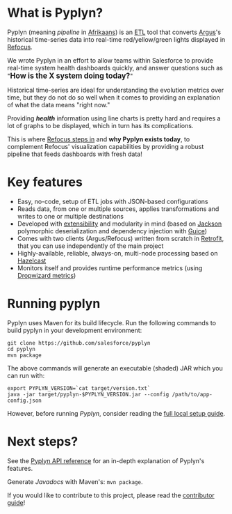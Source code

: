 # What is Pyplyn?

Pyplyn (meaning _*pipeline*_ in [Afrikaans](https://translate.google.com/#af/en/pyplyn)) is an 
 [ETL](https://en.wikipedia.org/wiki/Extract,_transform,_load) tool that converts [Argus](https://github.com/Salesforce/Argus)'s 
 historical time-series data into real-time red/yellow/green lights displayed in [Refocus](https://github.com/Salesforce/refocus).

We wrote Pyplyn in an effort to allow teams within Salesforce to provide real-time system health dashboards quickly, 
and answer questions such as "<big>**How is the X system doing today?**</big>"

Historical time-series are ideal for understanding the evolution metrics over time, but they do not do so well 
 when it comes to providing an explanation of what the data means "right now."

Providing _**health**_ information using line charts is pretty hard and requires a lot of graphs to be displayed, which in turn has its complications.  

This is where [Refocus steps in](https://medium.com/salesforce-open-source/take-a-moment-to-refocus-86b6546c90c#c169) 
 and **why Pyplyn exists today**, to complement Refocus' visualization capabilities by providing a robust pipeline that feeds dashboards with fresh data!


# Key features

- Easy, no-code, setup of ETL jobs with JSON-based configurations
- Reads data, from one or multiple sources, applies transformations and writes to one or multiple destinations
- Developed with [extensibility](https://salesforce.github.io/pyplyn/#extending-pyplyn) and modularity in mind 
  (based on [Jackson](https://github.com/FasterXML/jackson) polymorphic deserialization and 
  dependency injection with [Guice](https://github.com/google/guice)) 
- Comes with two clients (Argus/Refocus) written from scratch in [Retrofit](https://square.github.io/retrofit/), 
  that you can use independently of the main project
- Highly-available, reliable, always-on, multi-node processing based on [Hazelcast](https://hazelcast.org/)
- Monitors itself and provides runtime performance metrics (using [Dropwizard metrics](http://metrics.dropwizard.io/))


# Running pyplyn

Pyplyn uses Maven for its build lifecycle.  Run the following commands to build pyplyn in your development environment: 

```shell
git clone https://github.com/salesforce/pyplyn
cd pyplyn
mvn package
```

The above commands will generate an executable (shaded) JAR which you can run with:

```shell
export PYPLYN_VERSION=`cat target/version.txt`
java -jar target/pyplyn-$PYPLYN_VERSION.jar --config /path/to/app-config.json
```

However, before running *Pyplyn*, consider reading the [full local setup guide](https://salesforce.github.io/pyplyn/#running-pyplyn-locally).


# Next steps?

See the [Pyplyn API reference](https://salesforce.github.io/pyplyn/) for an in-depth explanation of Pyplyn's features. 

Generate *Javadocs* with Maven's: `mvn package`.

If you would like to contribute to this project, please read the [contributor guide](CONTRIBUTE.md)!
